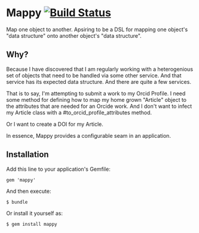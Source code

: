 # Mappy [![Build Status](https://travis-ci.org/jeremyf/mappy.png?branch=master)](https://travis-ci.org/jeremyf/mappy)

Map one object to another. Apsiring to be a DSL for mapping one object's "data
structure" onto another object's "data structure".

## Why?

Because I have discovered that I am regularly working with a heterogenious set of
objects that need to be handled via some other service. And that service has its
expected data structure. And there are quite a few services.

That is to say, I'm attempting to submit a work to my Orcid Profile. I need some
method for defining how to map my home grown "Article" object to the attributes
that are needed for an Orcide work. And I don't want to infect my Article class
with a #to_orcid_profile_attributes method.

Or I want to create a DOI for my Article.

In essence, Mappy provides a configurable seam in an application.

## Installation

Add this line to your application's Gemfile:

    gem 'mappy'

And then execute:

    $ bundle

Or install it yourself as:

    $ gem install mappy
